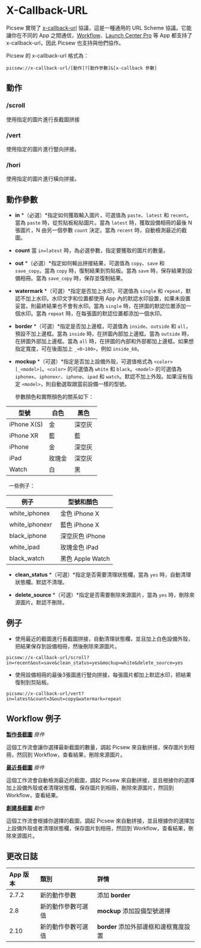 # X-Callback-URL 

Picsew 實現了 [x-callback-url](http://x-callback-url.com/) 協議，這是一種通用的 URL Scheme 協議。它能讓你在不同的 App 之間通信，[Workflow](https://workflow.is/)、[Launch Center Pro](https://contrast.co/launch-center-pro/) 等 App 都支持了 x-callback-url，因此 Picsew 也支持與他們協作。

Picsew 的 x-callback-url 格式為：

```
picsew://x-callback-url/[動作]?[動作參數]&[x-callback 參數]
```

## 動作

### /scroll

使用指定的圖片進行長截圖拼接

### /vert

使用指定的圖片進行豎向拼接。

### /hori

使用指定的圖片進行橫向拼接。

## 動作參數

- **in** *（必選）*指定如何獲取輸入圖片，可選值為 `paste`、`latest` 和 `recent`。當為 `paste` 時，從剪貼板粘貼圖片。當為 `latest` 時，獲取設備相冊的最後 N 張圖片，N 由另一個參數 `count` 決定。當為 `recent` 時，自動檢測最近的截圖。

- **count** 當 `in=latest` 時，為必選參數，指定要獲取的圖片的數量。
    
- **out** *（必選）*指定如何輸出拼接結果，可選值為 `copy`、`save` 和 `save_copy`。當為 `copy` 時，復制結果到剪貼板。當為 `save` 時，保存結果到設備相冊。當為 `save_copy` 時，保存並復制結果。

- **watermark** *（可選）*指定是否加上水印，可選值為 `single` 和 `repeat`，默認不加上水印。水印文字和位置都使用 App 內的默認水印設置，如果未設置妥當，則最終結果也不會有水印。當為 `single` 時，在拼圖的默認位置添加一個水印。當為 `repeat` 時，在每張圖的默認位置都添加一個水印。

- **border** *（可選）*指定是否加上邊框，可選值為 `inside`、`outside` 和 `all`，預設不加上邊框。當為 `inside` 時，在拼圖內部加上邊框。當為 `outside` 時，在拼圖外部加上邊框。當為 `all` 時，在拼圖的內部和外部都加上邊框。如果想指定寬度，可在後面加上 `_<0~100>`，例如 `inside_60`。

- **mockup** *（可選）*指定是否加上設備外殼，可選值格式為 `<color>[_<model>]`。`<color>` 的可選值為 `white` 和 `black`。`<model>` 的可選值為 `iphonex`、`iphonexr`、`iphone`、`ipad` 和 `watch`。默認不加上外殼。如果沒有指定 `<model>`，則自動選取跟當前設備一樣的型號。

  參數顏色和實際顏色的關系如下：

|     型號    |  白色  |  黑色  |
| :---------- | :----- | :----- |
| iPhone X(S) | 金     | 深空灰 |
| iPhone XR   | 藍     | 藍     |
| iPhone      | 金     | 深空灰 |
| iPad        | 玫瑰金 | 深空灰 |
| Watch       | 白     | 黑     |

 一些例子：

|      例子      |    型號和顏色    |
| :------------- | :--------------- |
| white_iphonex  | 金色 iPhone X    |
| white_iphonexr | 藍色 iPhone X    |
| black_iphone   | 深空灰色 iPhone  |
| white_ipad     | 玫瑰金色 iPad    |
| black_watch    | 黑色 Apple Watch |

- **clean_status** *（可選）*指定是否需要清理狀態欄，當為 `yes` 時，自動清理狀態欄。默認不清理。

- **delete_source** *（可選）*指定是否需要刪除來源圖片，當為 `yes` 時，刪除來源圖片。默認不刪除。

## 例子

- 使用最近的截圖進行長截圖拼接，自動清理狀態欄，並且加上白色設備外殼，把結果保存到設備相冊，然後刪除來源圖片。

```
picsew://x-callback-url/scroll?in=recent&out=save&clean_status=yes&mockup=white&delete_source=yes
```

- 使用設備相冊的最後3張圖進行豎向拼接，每張圖片都加上默認水印，把結果復制到剪貼板。

```
picsew://x-callback-url/vert?in=latest&count=3&out=copy&watermark=repeat
```

## Workflow 例子

**[製作長截圖](https://workflow.is/workflows/e9b64bc79d854bb0a9f9531d6cab5bdd)** *掛件*

這個工作流會讓你選擇最新截圖的數量，調起 Picsew 來自動拼接，保存圖片到相冊，然回到 Workflow，查看結果，刪除來源圖片。

**[最近長截圖](https://workflow.is/workflows/b3084df208c34b74877471bddad84576)** *掛件*

這個工作流會自動檢測最近的截圖，調起 Picsew 來自動拼接，並且根據你的選擇加上設備外殼或者清理狀態欄，保存圖片到相冊，刪除來源圖片，然回到 Workflow，查看結果。

**[創建長截圖](https://workflow.is/workflows/a9c746a2306e400c914d274b5d0998bd)** *動作*

這個工作流會根據你選擇的截圖，調起 Picsew 來自動拼接，並且根據你的選擇加上設備外殼或者清理狀態欄，保存圖片到相冊，然回到 Workflow，查看結果，刪除來源圖片。

## 更改日誌

| App 版本 |        類別        |             詳情            |
| :------- | :----------------- | :-------------------------- |
| 2.7.2    | 新的動作參數       | 添加 **border**             |
| 2.8      | 新的動作參數可選值 | **mockup** 添加設備型號選擇 |
| 2.10     | 新的動作參數可選值 | **border** 添加外部邊框和邊框寬度設置 |